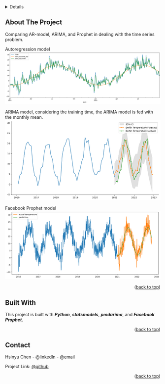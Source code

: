<!-- TABLE OF CONTENTS -->
<details aligh="left>
  <summary>Table of Contents</summary>
  <ol>
    <li><a href="#about-the-project">About The Project</a></li>
    <li><a href="#built-with">Built With</a></li>
    <li><a href="#contact">Contact</a></li>
  </ol>
</details>


<!-- ABOUT THE PROJECT -->
## About The Project

Comparing AR-model, ARIMA, and Prophet in dealing with the time series problem.

Autoregression model
![ar][ar]

ARIMA model, considering the training time, the ARIMA model is fed with the monthly mean.
![arima][arima]

Facebook Prophet model
![prophet][prophet]
 

<p align="right">(<a href="#readme-top">back to top</a>)</p>

<!-- BUILD WITH -->
## Built With

This project is built with ***Python***, ***statsmodels***, ***pmdarima***, and ***Facebook Prophet***.

<p align="right">(<a href="#readme-top">back to top</a>)</p>


<!-- CONTACT -->
## Contact

Hsinyu Chen - [@linkedIn](https://www.linkedin.com/in/hsinyu-chen-4b43b489/) - [@email](chenxinyu.tw@gmail.com)

Project Link: [@github](https://github.com/xyc-tw/berlin-temp-predictor)

<p align="right">(<a href="#readme-top">back to top</a>)</p>


<!-- MARKDOWN LINKS & IMAGES -->
<!-- https://www.markdownguide.org/basic-syntax/#reference-style-links -->
[ar]: images/ar.png
[arima]: images/arima.png
[prophet]: images/prophet.png







